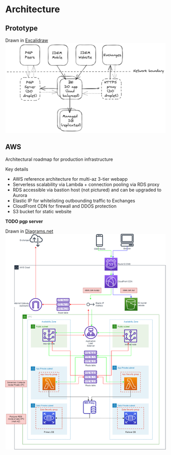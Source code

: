 # Architecture

## Prototype 
Drawn in [Excalidraw](https://excalidraw.com/)
![Diagram](./architecture.png)

## AWS
Architectural roadmap for production infrastructure

Key details
* AWS reference architecture for multi-az 3-tier webapp
* Serverless scalability via Lambda + connection pooling via RDS proxy
* RDS accessible via bastion host (not pictured) and can be upgraded to Aurora 
* Elastic IP for whitelisting outbounding traffic to Exchanges
* CloudFront CDN for firewall and DDOS protection
* S3 bucket for static website

**TODO pgp server**

Drawn in [Diagrams.net](https://app.diagrams.net/)
![Diagram](./aws_architecture.png)
